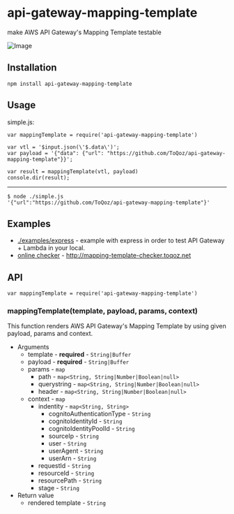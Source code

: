 # api-gateway-mapping-template

make AWS API Gateway's Mapping Template testable

![Image](http://toqoz.net/art/api-gateway-mapping-template.png)

## Installation

```
npm install api-gateway-mapping-template
```

## Usage

simple.js:

```node
var mappingTemplate = require('api-gateway-mapping-template')

var vtl = '$input.json(\'$.data\')';
var payload = '{"data": {"url": "https://github.com/ToQoz/api-gateway-mapping-template"}}';

var result = mappingTemplate(vtl, payload)
console.dir(result);
```

***

```
$ node ./simple.js
'{"url":"https://github.com/ToQoz/api-gateway-mapping-template"}'
```

## Examples

- [./examples/express](/examples/express) - example with express in order to test API Gateway + Lambda in your local.
- [online checker](https://github.com/ToQoz/mapping-template-checker.toqoz.net) - http://mapping-template-checker.toqoz.net

## API

```node
var mappingTemplate = require('api-gateway-mapping-template')
```

### mappingTemplate(template, payload, params, context)

This function renders AWS API Gateway's Mapping Template by using given payload, params and context.

- Arguments
  - template - **required** - `String|Buffer`
  - payload - **required** - `String|Buffer`
  - params - `map`
    - path - `map<String, String|Number|Boolean|null>`
    - querystring - `map<String, String|Number|Boolean|null>`
    - header - `map<String, String|Number|Boolean|null>`
  - context - `map`
    - indentity - `map<String, String>`
      - cognitoAuthenticationType - `String`
      - cognitoIdentityId - `String`
      - cognitoIdentityPoolId - `String`
      - sourceIp - `String`
      - user - `String`
      - userAgent - `String`
      - userArn - `String`
    - requestId - `String`
    - resourceId - `String`
    - resourcePath -  `String`
    - stage -  `String`
- Return value
  - rendered template -  `String`
